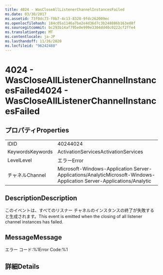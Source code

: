 ```yaml
---
title: 4024 - WasCloseAllListenerChannelInstancesFailed
ms.date: 03/30/2017
ms.assetid: 73f0dc73-f0b7-4c13-8328-9fdc262009ec
ms.openlocfilehash: 184c05a1146a7be2e4d36d7c3b248886b163ed8f
ms.sourcegitcommit: bc293b14af795e0e999e3304dd40c0222cf2ffe4
ms.translationtype: MT
ms.contentlocale: ja-JP
ms.lasthandoff: 11/26/2020
ms.locfileid: "96242488"
---
```

# <a name="4024---wasclosealllistenerchannelinstancesfailed"></a><span data-ttu-id="774b6-102">4024 - WasCloseAllListenerChannelInstancesFailed</span><span class="sxs-lookup"><span data-stu-id="774b6-102">4024 - WasCloseAllListenerChannelInstancesFailed</span></span>

## <a name="properties"></a><span data-ttu-id="774b6-103">プロパティ</span><span class="sxs-lookup"><span data-stu-id="774b6-103">Properties</span></span>  
  
|||  
|-|-|  
|<span data-ttu-id="774b6-104">ID</span><span class="sxs-lookup"><span data-stu-id="774b6-104">ID</span></span>|<span data-ttu-id="774b6-105">4024</span><span class="sxs-lookup"><span data-stu-id="774b6-105">4024</span></span>|  
|<span data-ttu-id="774b6-106">Keywords</span><span class="sxs-lookup"><span data-stu-id="774b6-106">Keywords</span></span>|<span data-ttu-id="774b6-107">ActivationServices</span><span class="sxs-lookup"><span data-stu-id="774b6-107">ActivationServices</span></span>|  
|<span data-ttu-id="774b6-108">Level</span><span class="sxs-lookup"><span data-stu-id="774b6-108">Level</span></span>|<span data-ttu-id="774b6-109">エラー</span><span class="sxs-lookup"><span data-stu-id="774b6-109">Error</span></span>|  
|<span data-ttu-id="774b6-110">チャネル</span><span class="sxs-lookup"><span data-stu-id="774b6-110">Channel</span></span>|<span data-ttu-id="774b6-111">Microsoft-Windows-Application Server-Applications/Analytic</span><span class="sxs-lookup"><span data-stu-id="774b6-111">Microsoft-Windows-Application Server-Applications/Analytic</span></span>|  
  
## <a name="description"></a><span data-ttu-id="774b6-112">Description</span><span class="sxs-lookup"><span data-stu-id="774b6-112">Description</span></span>  

 <span data-ttu-id="774b6-113">このイベントは、すべてのリスナー チャネルのインスタンスの終了が失敗すると生成されます。</span><span class="sxs-lookup"><span data-stu-id="774b6-113">This event is emitted when the closing of all listener channel instances has failed.</span></span>  
  
## <a name="message"></a><span data-ttu-id="774b6-114">Message</span><span class="sxs-lookup"><span data-stu-id="774b6-114">Message</span></span>  

 <span data-ttu-id="774b6-115">エラー コード:%1</span><span class="sxs-lookup"><span data-stu-id="774b6-115">Error Code:%1</span></span>  
  
## <a name="details"></a><span data-ttu-id="774b6-116">詳細</span><span class="sxs-lookup"><span data-stu-id="774b6-116">Details</span></span>
